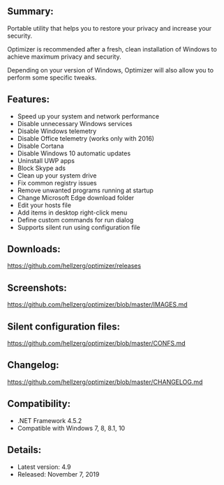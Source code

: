 ## Summary: ##

Portable utility that helps you to restore your privacy and increase your security.

Optimizer is recommended after a fresh, clean installation of Windows to achieve maximum privacy and security.

Depending on your version of Windows, Optimizer will also allow you to perform some specific tweaks.

## Features: ##

* Speed up your system and network performance
* Disable unnecessary Windows services
* Disable Windows telemetry
* Disable Office telemetry (works only with 2016)
* Disable Cortana
* Disable Windows 10 automatic updates
* Uninstall UWP apps
* Block Skype ads
* Clean up your system drive
* Fix common registry issues
* Remove unwanted programs running at startup
* Change Microsoft Edge download folder
* Edit your hosts file
* Add items in desktop right-click menu
* Define custom commands for run dialog
* Supports silent run using configuration file

## Downloads: ##
https://github.com/hellzerg/optimizer/releases

## Screenshots: ##
https://github.com/hellzerg/optimizer/blob/master/IMAGES.md

## Silent configuration files: ##
https://github.com/hellzerg/optimizer/blob/master/CONFS.md

## Changelog: ##
https://github.com/hellzerg/optimizer/blob/master/CHANGELOG.md

## Compatibility: ##

* .NET Framework 4.5.2
* Compatible with Windows 7, 8, 8.1, 10

## Details: ##

* Latest version: 4.9
* Released: November 7, 2019
